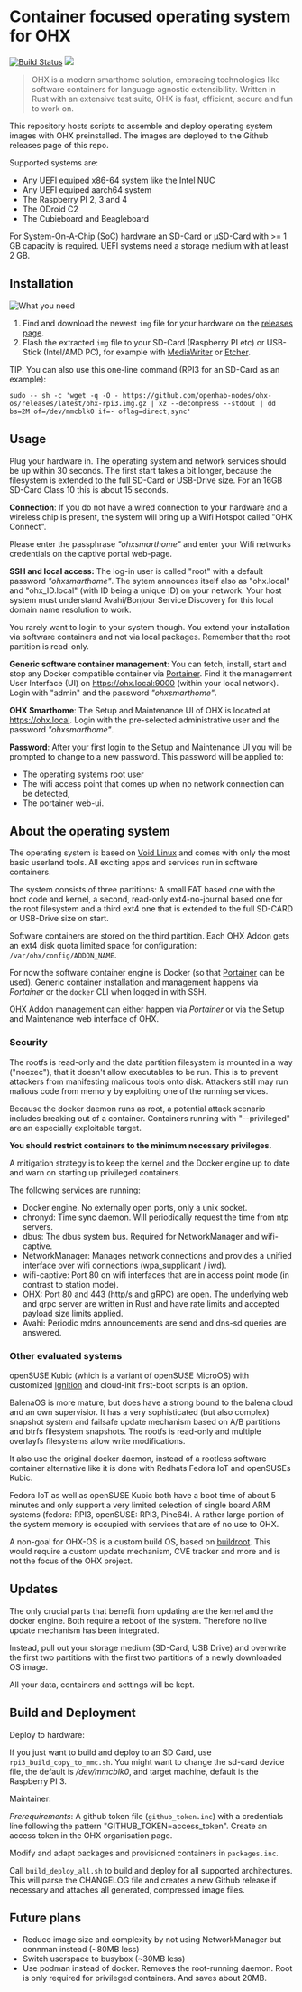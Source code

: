 # Container focused operating system for OHX

[![Build Status](https://github.com/openhab-nodes/ohx-os/workflows/test/badge.svg)](https://github.com/openhab-nodes/ohx-os/actions)
[![](https://img.shields.io/badge/license-MIT-blue.svg)](http://opensource.org/licenses/MIT)

> OHX is a modern smarthome solution, embracing technologies like software containers for language agnostic extensibility. Written in Rust with an extensive test suite, OHX is fast, efficient, secure and fun to work on.

This repository hosts scripts to assemble and deploy operating system images with OHX preinstalled.
The images are deployed to the Github releases page of this repo.

Supported systems are:
* Any UEFI equiped x86-64 system like the Intel NUC
* Any UEFI equiped aarch64 system
* The Raspberry PI 2, 3 and 4
* The ODroid C2
* The Cubieboard and Beagleboard

For System-On-A-Chip (SoC) hardware an SD-Card or µSD-Card with >= 1 GB capacity is required.
UEFI systems need a storage medium with at least 2 GB.

## Installation

![What you need](doc/what_you_need.png)

1. Find and download the newest `img` file for your hardware on the [releases page](https://github.com/openhab-nodes/ohx-os/releases).
2. Flash the extracted `img` file to your SD-Card (Raspberry PI etc) or USB-Stick (Intel/AMD PC),
   for example with [MediaWriter](https://github.com/FedoraQt/MediaWriter/releases) or [Etcher](https://www.balena.io/etcher/).

TIP: You can also use this one-line command (RPI3 for an SD-Card as an example):
```
sudo -- sh -c 'wget -q -O - https://github.com/openhab-nodes/ohx-os/releases/latest/ohx-rpi3.img.gz | xz --decompress --stdout | dd bs=2M of=/dev/mmcblk0 if=- oflag=direct,sync'
```

## Usage

Plug your hardware in. The operating system and network services should be up within 30 seconds.
The first start takes a bit longer, because the filesystem is extended to the full SD-Card or USB-Drive size.
For an 16GB SD-Card Class 10 this is about 15 seconds.

**Connection**:
If you do not have a wired connection to your hardware and a wireless chip is present,
the system will bring up a Wifi Hotspot called "OHX Connect".

Please enter the passphrase *"ohxsmarthome"* and enter your Wifi networks credentials
on the captive portal web-page.

**SSH and local access:**
The log-in user is called "root" with a default password *"ohxsmarthome"*.
The sytem announces itself also as "ohx.local" and "ohx_ID.local" (with ID being a unique ID) on your network.
Your host system must understand Avahi/Bonjour Service Discovery for this local domain name resolution to work.

You rarely want to login to your system though.
You extend your installation via software containers and not via local packages.
Remember that the root partition is read-only.

**Generic software container management**:
You can fetch, install, start and stop any Docker compatible container via [Portainer](https://www.portainer.io/).
Find it the management User Interface (UI) on https://ohx.local:9000 (within your local network).
Login with "admin" and the password *"ohxsmarthome"*.

**OHX Smarthome**:
The Setup and Maintenance UI of OHX is located at https://ohx.local.
Login with the pre-selected administrative user and the password *"ohxsmarthome"*.

**Password**: After your first login to the Setup and Maintenance UI you will be prompted to
change to a new password. This password will be applied to:
- The operating systems root user
- The wifi access point that comes up when no network connection can be detected,
- The portainer web-ui.

## About the operating system

The operating system is based on [Void Linux](https://voidlinux.org/) and comes with only the most basic userland tools.
All exciting apps and services run in software containers.

The system consists of three partitions:
A small FAT based one with the boot code and kernel, a second, read-only ext4-no-journal based one for the root filesystem
and a third ext4 one that is extended to the full SD-CARD or USB-Drive size on start.

Software containers are stored on the third partition.
Each OHX Addon gets an ext4 disk quota limited space for configuration: `/var/ohx/config/ADDON_NAME`.

For now the software container engine is Docker (so that [Portainer](https://www.portainer.io/) can be used).
Generic container installation and management happens via *Portainer* or the `docker` CLI when logged in with SSH.

OHX Addon management can either happen via *Portainer* or via the Setup and Maintenance web interface of OHX.

### Security

The rootfs is read-only and the data partition filesystem is mounted in a way ("noexec"), that it doesn't allow executables to be run.
This is to prevent attackers from manifesting malicous tools onto disk.
Attackers still may run malious code from memory by exploiting one of the running services.

Because the docker daemon runs as root, a potential attack scenario includes breaking out of a container.
Containers running with "--privileged" are an especially exploitable target.

**You should restrict containers to the minimum necessary privileges.**

A mitigation strategy is to keep the kernel and the Docker engine up to date
and warn on starting up privileged containers.

The following services are running:

* Docker engine. No externally open ports, only a unix socket.
* chronyd: Time sync daemon. Will periodically request the time from ntp servers.
* dbus: The dbus system bus. Required for NetworkManager and wifi-captive.
* NetworkManager: Manages network connections and provides a unified interface over wifi connections (wpa_supplicant / iwd).
* wifi-captive: Port 80 on wifi interfaces that are in access point mode (in contrast to station mode).
* OHX: Port 80 and 443 (http/s and gRPC) are open.
  The underlying web and grpc server are written in Rust and have rate limits and accepted payload size limits applied.
* Avahi: Periodic mdns announcements are send and dns-sd queries are answered.

### Other evaluated systems

openSUSE Kubic (which is a variant of openSUSE MicroOS) with customized [Ignition](https://en.opensuse.org/Kubic:MicroOS/Ignition)
and cloud-init first-boot scripts is an option.

BalenaOS is more mature, but does have a strong bound to the balena cloud and an own supervisior. 
It has a very sophisticated (but also complex) snapshot system and failsafe update mechanism based on A/B partitions and btrfs filesystem snapshots. The rootfs is read-only and multiple overlayfs filesystems allow write modifications.

It also use the original docker daemon, instead of a rootless software container alternative like it is done with Redhats Fedora IoT and openSUSEs Kubic.

Fedora IoT as well as openSUSE Kubic both have a boot time of about 5 minutes and only support a very limited selection of single board ARM systems (fedora: RPI3, openSUSE: RPI3, Pine64). A rather large portion of the system memory is occupied with services that are of no use to OHX.

A non-goal for OHX-OS is a custom build OS, based on [buildroot](https://buildroot.org/).
This would require a custom update mechanism, CVE tracker and more and is not the focus of the OHX project.

## Updates

The only crucial parts that benefit from updating are the kernel and the docker engine.
Both require a reboot of the system. Therefore no live update mechanism has been integrated.

Instead, pull out your storage medium (SD-Card, USB Drive) and overwrite the first two partitions
with the first two partitions of a newly downloaded OS image.

All your data, containers and settings will be kept.

## Build and Deployment

Deploy to hardware:

If you just want to build and deploy to an SD Card, use `rpi3_build_copy_to_mmc.sh`.
You might want to change the sd-card device file, the default is */dev/mmcblk0*,
and target machine, default is the Raspberry PI 3.

Maintainer:

*Prerequirements*: A github token file (`github_token.inc`) with a credentials line following the pattern "GITHUB_TOKEN=access_token". Create an access token in the OHX organisation page.

Modify and adapt packages and provisioned containers in `packages.inc`.

Call `build_deploy_all.sh` to build and deploy for all supported architectures.
This will parse the CHANGELOG file and creates a new Github release if necessary
and attaches all generated, compressed image files.

## Future plans

* Reduce image size and complexity by not using NetworkManager but connman instead (~80MB less)
* Switch userspace to busybox (~30MB less)
* Use podman instead of docker. Removes the root-running daemon. Root is only required for privileged containers. And saves about 20MB.
